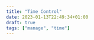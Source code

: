 ```yaml
---
title: "Time Control"
date: 2023-01-13T22:49:34+01:00
draft: true
tags: ["manage", "time"]
---
```


